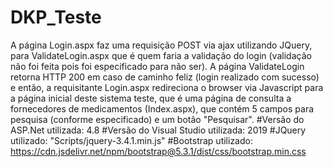 # DKP_Teste
A página Login.aspx faz uma requisição POST via ajax utilizando JQuery, para ValidateLogin.aspx que é quem faria a validação do login (validação não foi feita pois foi especificado para não ser).
A página ValidateLogin retorna HTTP 200 em caso de caminho feliz (login realizado com sucesso) e então, a requisitante Login.aspx redireciona o browser via Javascript para a página inicial deste
sistema teste, que é uma página de consulta a fornecedores de medicamentos (Index.aspx), que contém 5 campos para pesquisa (conforme especificado) e um botão "Pesquisar".
#Versão do ASP.Net utilizada: 4.8
#Versão do Visual Studio utilizada: 2019
#JQuery utilizado: "Scripts/jquery-3.4.1.min.js"
#Bootstrap utilizado: https://cdn.jsdelivr.net/npm/bootstrap@5.3.1/dist/css/bootstrap.min.css
